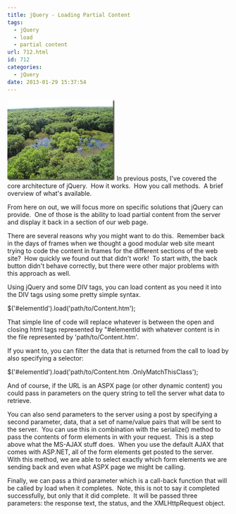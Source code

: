 ```yaml
---
title: jQuery - Loading Partial Content
tags:
  - jQuery
  - load
  - partial content
url: 712.html
id: 712
categories:
  - jQuery
date: 2013-01-29 15:37:54
---
```


![misc_vol1_087](/uploads/2008/12/misc-vol1-087.jpg) In previous posts, I've covered the core architecture of jQuery.  How it works.  How you call methods.  A brief overview of what's available.

From here on out, we will focus more on specific solutions that jQuery can provide.  One of those is the ability to load partial content from the server and display it back in a section of our web page.

There are several reasons why you might want to do this.  Remember back in the days of frames when we thought a good modular web site meant trying to code the content in frames for the different sections of the web site?  How quickly we found out that didn't work!  To start with, the back button didn't behave correctly, but there were other major problems with this approach as well.

Using jQuery and some DIV tags, you can load content as you need it into the DIV tags using some pretty simple syntax.  

$('#elementId').load('path/to/Content.htm');

That simple line of code will replace whatever is between the open and closing html tags represented by "#elementId with whatever content is in the file represented by 'path/to/Content.htm'.

If you want to, you can filter the data that is returned from the call to load by also specifying a selector:

$('#elementId').load('path/to/Content.htm .OnlyMatchThisClass');

And of course, if the URL is an ASPX page (or other dynamic content) you could pass in parameters on the query string to tell the server what data to retrieve.

You can also send parameters to the server using a post by specifying a second parameter, data, that a set of name/value pairs that will be sent to the server.  You can use this in combination with the serialize() method to pass the contents of form elements in with your request.  This is a step above what the MS-AJAX stuff does.  When you use the default AJAX that comes with ASP.NET, all of the form elements get posted to the server.  With this method, we are able to select exactly which form elements we are sending back and even what ASPX page we might be calling.

Finally, we can pass a third parameter which is a call-back function that will be called by load when it completes.  Note, this is not to say it completed successfully, but only that it did complete.  It will be passed three parameters: the response text, the status, and the XMLHttpRequest object.
